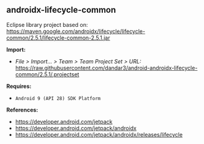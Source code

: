 ## androidx-lifecycle-common

Eclipse library project based on:<br/>
https://maven.google.com/androidx/lifecycle/lifecycle-common/2.5.1/lifecycle-common-2.5.1.jar

**Import:**
- _File > Import... > Team > Team Project Set > URL:_<br/>
  https://raw.githubusercontent.com/dandar3/android-androidx-lifecycle-common/2.5.1/.projectset

**Requires:**
- `Android 9 (API 28) SDK Platform`

**References:**
- https://developer.android.com/jetpack
- https://developer.android.com/jetpack/androidx
- https://developer.android.com/jetpack/androidx/releases/lifecycle